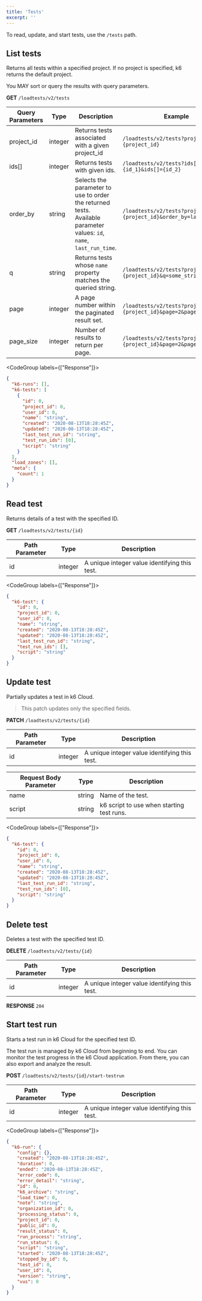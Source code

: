 ```yaml
---
title: 'Tests'
excerpt: ''
---
```


To read, update, and start tests, use the `/tests` path.

## List tests

Returns all tests within a specified project.
If no project is specified, k6 returns the default project.

You MAY sort or query the results with query parameters.

**GET** `/loadtests/v2/tests`

| Query Parameters | Type    | Description                                                                                                          | Example                                                              |
|------------------|---------|----------------------------------------------------------------------------------------------------------------------|----------------------------------------------------------------------|
| project_id       | integer | Returns tests associated with a given project_id                                                                     | `/loadtests/v2/tests?project_id={project_id}`                        |
| ids[]            | integer | Returns tests with given ids.                                                                                        | `/loadtests/v2/tests?ids[]={id_1}&ids[]={id_2}`                      |
| order_by         | string  | Selects the parameter to use to order the returned tests. Available parameter values: `id`, `name`, `last_run_time`. | `/loadtests/v2/tests?project_id={project_id}&order_by=last_run_time` |
| q                | string  | Returns tests whose `name` property matches the queried string.                                                      | `/loadtests/v2/tests?project_id={project_id}&q=some_string`          |
| page             | integer | A page number within the paginated result set.                                                                       | `/loadtests/v2/tests?project_id={project_id}&page=2&page_size=5`     |
| page_size        | integer | Number of results to return per page.                                                                                | `/loadtests/v2/tests?project_id={project_id}&page=2&page_size=5`     |

<CodeGroup labels={["Response"]}>

```json
{
  "k6-runs": [],
  "k6-tests": [
    {
      "id": 0,
      "project_id": 0,
      "user_id": 0,
      "name": "string",
      "created": "2020-08-13T18:28:45Z",
      "updated": "2020-08-13T18:28:45Z",
      "last_test_run_id": "string",
      "test_run_ids": [0],
      "script": "string"
    }
  ],
  "load_zones": [],
  "meta": {
    "count": 1
  }
}
```

</CodeGroup>

## Read test

Returns details of a test with the specified ID.

**GET** `/loadtests/v2/tests/{id}`

| Path Parameter | Type    | Description                                   |
| -------------- | ------- | --------------------------------------------- |
| id             | integer | A unique integer value identifying this test. |

<CodeGroup labels={["Response"]}>

```json
{
  "k6-test": {
    "id": 0,
    "project_id": 0,
    "user_id": 0,
    "name": "string",
    "created": "2020-08-13T18:28:45Z",
    "updated": "2020-08-13T18:28:45Z",
    "last_test_run_id": "string",
    "test_run_ids": [],
    "script": "string"
  }
}
```

</CodeGroup>

## Update test

Partially updates a test in k6 Cloud.

<Blockquote>

This patch updates only the specified fields.

</Blockquote>

**PATCH** `/loadtests/v2/tests/{id}`

| Path Parameter | Type    | Description                                   |
| -------------- | ------- | --------------------------------------------- |
| id             | integer | A unique integer value identifying this test. |

| Request Body Parameter | Type   | Description                                          |
| ---------------------- | ------ | ---------------------------------------------------- |
| name                   | string | Name of the test.                                    |
| script                 | string | k6 script to use when starting test runs. |

<CodeGroup labels={["Response"]}>

```json
{
  "k6-test": {
    "id": 0,
    "project_id": 0,
    "user_id": 0,
    "name": "string",
    "created": "2020-08-13T18:28:45Z",
    "updated": "2020-08-13T18:28:45Z",
    "last_test_run_id": "string",
    "test_run_ids": [0],
    "script": "string"
  }
}
```

</CodeGroup>

## Delete test

Deletes a test with the specified test ID.

**DELETE** `/loadtests/v2/tests/{id}`

| Path Parameter | Type    | Description                                   |
| -------------- | ------- | --------------------------------------------- |
| id             | integer | A unique integer value identifying this test. |

**RESPONSE** `204`

## Start test run

Starts a test run in k6 Cloud for the specified test ID.

The test run is managed by k6 Cloud from beginning to end.
You can monitor the test progress in the k6 Cloud application.
From there, you can also export and analyze the result.

**POST** `/loadtests/v2/tests/{id}/start-testrun`

| Path Parameter | Type    | Description                                   |
| -------------- | ------- | --------------------------------------------- |
| id             | integer | A unique integer value identifying this test. |

<CodeGroup labels={["Response"]}>

```json
{
  "k6-run": {
    "config": {},
    "created": "2020-08-13T18:28:45Z",
    "duration": 0,
    "ended": "2020-08-13T18:28:45Z",
    "error_code": 0,
    "error_detail": "string",
    "id": 0,
    "k6_archive": "string",
    "load_time": 0,
    "note": "string",
    "organization_id": 0,
    "processing_status": 0,
    "project_id": 0,
    "public_id": 0,
    "result_status": 0,
    "run_process": "string",
    "run_status": 0,
    "script": "string",
    "started": "2020-08-13T18:28:45Z",
    "stopped_by_id": 0,
    "test_id": 0,
    "user_id": 0,
    "version": "string",
    "vus": 0
  }
}
```

</CodeGroup>
